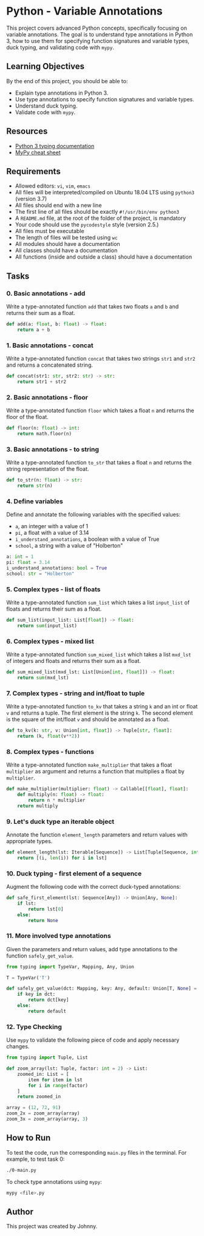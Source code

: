 # Python - Variable Annotations

This project covers advanced Python concepts, specifically focusing on variable annotations. The goal is to understand type annotations in Python 3, how to use them for specifying function signatures and variable types, duck typing, and validating code with `mypy`.

## Learning Objectives

By the end of this project, you should be able to:
- Explain type annotations in Python 3.
- Use type annotations to specify function signatures and variable types.
- Understand duck typing.
- Validate code with `mypy`.

## Resources

- [Python 3 typing documentation](https://docs.python.org/3/library/typing.html)
- [MyPy cheat sheet](https://mypy.readthedocs.io/en/stable/cheat_sheet_py3.html)

## Requirements

- Allowed editors: `vi`, `vim`, `emacs`
- All files will be interpreted/compiled on Ubuntu 18.04 LTS using `python3` (version 3.7)
- All files should end with a new line
- The first line of all files should be exactly `#!/usr/bin/env python3`
- A `README.md` file, at the root of the folder of the project, is mandatory
- Your code should use the `pycodestyle` style (version 2.5.)
- All files must be executable
- The length of files will be tested using `wc`
- All modules should have a documentation
- All classes should have a documentation
- All functions (inside and outside a class) should have a documentation

## Tasks

### 0. Basic annotations - add
Write a type-annotated function `add` that takes two floats `a` and `b` and returns their sum as a float.
```python
def add(a: float, b: float) -> float:
    return a + b
```

### 1. Basic annotations - concat
Write a type-annotated function `concat` that takes two strings `str1` and `str2` and returns a concatenated string.
```python
def concat(str1: str, str2: str) -> str:
    return str1 + str2
```

### 2. Basic annotations - floor
Write a type-annotated function `floor` which takes a float `n` and returns the floor of the float.
```python
def floor(n: float) -> int:
    return math.floor(n)
```

### 3. Basic annotations - to string
Write a type-annotated function `to_str` that takes a float `n` and returns the string representation of the float.
```python
def to_str(n: float) -> str:
    return str(n)
```

### 4. Define variables
Define and annotate the following variables with the specified values:
- `a`, an integer with a value of 1
- `pi`, a float with a value of 3.14
- `i_understand_annotations`, a boolean with a value of True
- `school`, a string with a value of "Holberton"
```python
a: int = 1
pi: float = 3.14
i_understand_annotations: bool = True
school: str = "Holberton"
```

### 5. Complex types - list of floats
Write a type-annotated function `sum_list` which takes a list `input_list` of floats and returns their sum as a float.
```python
def sum_list(input_list: List[float]) -> float:
    return sum(input_list)
```

### 6. Complex types - mixed list
Write a type-annotated function `sum_mixed_list` which takes a list `mxd_lst` of integers and floats and returns their sum as a float.
```python
def sum_mixed_list(mxd_lst: List[Union[int, float]]) -> float:
    return sum(mxd_lst)
```

### 7. Complex types - string and int/float to tuple
Write a type-annotated function `to_kv` that takes a string `k` and an int or float `v` and returns a tuple. The first element is the string `k`. The second element is the square of the int/float `v` and should be annotated as a float.
```python
def to_kv(k: str, v: Union[int, float]) -> Tuple[str, float]:
    return (k, float(v**2))
```

### 8. Complex types - functions
Write a type-annotated function `make_multiplier` that takes a float `multiplier` as argument and returns a function that multiplies a float by `multiplier`.
```python
def make_multiplier(multiplier: float) -> Callable[[float], float]:
    def multiply(n: float) -> float:
        return n * multiplier
    return multiply
```

### 9. Let's duck type an iterable object
Annotate the function `element_length` parameters and return values with appropriate types.
```python
def element_length(lst: Iterable[Sequence]) -> List[Tuple[Sequence, int]]:
    return [(i, len(i)) for i in lst]
```

### 10. Duck typing - first element of a sequence
Augment the following code with the correct duck-typed annotations:
```python
def safe_first_element(lst: Sequence[Any]) -> Union[Any, None]:
    if lst:
        return lst[0]
    else:
        return None
```

### 11. More involved type annotations
Given the parameters and return values, add type annotations to the function `safely_get_value`.
```python
from typing import TypeVar, Mapping, Any, Union

T = TypeVar('T')

def safely_get_value(dct: Mapping, key: Any, default: Union[T, None] = None) -> Union[Any, T]:
    if key in dct:
        return dct[key]
    else:
        return default
```

### 12. Type Checking
Use `mypy` to validate the following piece of code and apply necessary changes.
```python
from typing import Tuple, List

def zoom_array(lst: Tuple, factor: int = 2) -> List:
    zoomed_in: List = [
        item for item in lst
        for i in range(factor)
    ]
    return zoomed_in

array = (12, 72, 91)
zoom_2x = zoom_array(array)
zoom_3x = zoom_array(array, 3)
```

## How to Run

To test the code, run the corresponding `main.py` files in the terminal. For example, to test task 0:
```bash
./0-main.py
```

To check type annotations using `mypy`:
```bash
mypy <file>.py
```

## Author
This project was created by Johnny.
